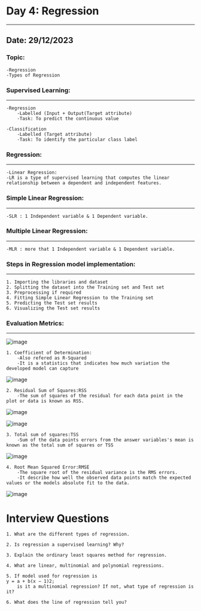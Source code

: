 
# Day 4: Regression
-----------------------------------------------
## Date: 29/12/2023
### Topic:
	-Regression
	-Types of Regression
	

### Supervised Learning:
------------------- 
	-Regression
		-Labelled (Input + Output(Target attribute)
		-Task: To predict the continuous value
		
	-Classification
		-Labelled (Target attribute)
		-Task: To identify the particular class label

### Regression:
------------
	-Linear Regression:
	-LR is a type of supervised learning that computes the linear relationship between a dependent and independent features.

### Simple Linear Regression:
--------------------------
	-SLR : 1 Independent variable & 1 Dependent variable.
	
### Multiple Linear Regression:
----------------------------
	-MLR : more that 1 Independent variable & 1 Dependent variable.
	
### Steps in Regression model implementation:
------------------------------------------

	1. Importing the libraries and dataset
	2. Splitting the dataset into the Training set and Test set
	3. Preprocessing if required
	4. Fitting Simple Linear Regression to the Training set
	5. Predicting the Test set results
	6. Visualizing the Test set results
	
	
### Evaluation Metrics:
------------------
![image](https://github.com/Kiranwaghmare123/PG-DBDA-Sep2023/assets/72081819/5d14effe-cffb-4b4b-aa69-68186a40342b)

    1. Coefficient of Determination: 
    	-Also refered as R-Squared
    	-It is a statistics that indicates how much variation the developed model can capture
 ![image](https://github.com/Kiranwaghmare123/PG-DBDA-Sep2023/assets/72081819/06210b6a-3df8-479e-8e8a-bb66795cc66e)
   	
    	
    2. Residual Sum of Squares:RSS
    	-The sum of squares of the residual for each data point in the plot or data is known as RSS.
  ![image](https://github.com/Kiranwaghmare123/PG-DBDA-Sep2023/assets/72081819/59ef5a6a-30e8-4580-9ef7-b8605dfadd07)

  ![image](https://github.com/Kiranwaghmare123/PG-DBDA-Sep2023/assets/72081819/169c4933-7381-421f-81c2-4886b09d6c80)

	
    3. Total sum of squares:TSS
    	-Sum of the data points errors from the answer variables's mean is known as the total sum of squares or TSS
 ![image](https://github.com/Kiranwaghmare123/PG-DBDA-Sep2023/assets/72081819/13552cda-408a-488a-bdc9-b654767dc6f2)
   	
    4. Root Mean Squared Error:RMSE
    	-The square root of the residual variance is the RMS errors.
    	-It describe how well the observed data points match the expected values or the models absolute fit to the data.
 ![image](https://github.com/Kiranwaghmare123/PG-DBDA-Sep2023/assets/72081819/70aa2044-0255-40a3-869e-7b77f79426e8)
    
# Interview Questions

    1. What are the different types of regression.
    
    2. Is regression a supervised learning? Why?
    
    3. Explain the ordinary least squares method for regression.
    
    4. What are linear, multinomial and polynomial regressions.
    
    5. If model used for regression is
    y = a + b(x − 1)2;
        is it a multinomial regression? If not, what type of regression is it?
        
    6. What does the line of regression tell you?
